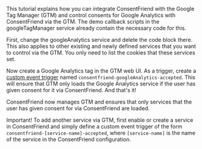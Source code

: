This tutorial explains how you can integrate ConsentFriend with the Google Tag
Manager (GTM) and control consents for Google Analytics with ConsentFriend via
the GTM. The demo callback scripts in the googleTagManager service already
contain the necessary code for this.

First, change the googleAnalytics service and delete the code block there. This
also applies to other existing and newly defined services that you want to
control via the GTM. You only need to list the cookies that these services set.

Now create a Google Analytics tag in the GTM web UI. As a trigger, create a
[custom event trigger](https://support.google.com/tagmanager/answer/7679219)
named `consentfriend-googleAnalytics-accepted`. This will ensure that GTM only
loads the Google Analytics service if the user has given consent for it via
ConsentFriend. And that's it!

ConsentFriend now manages GTM and ensures that only services that the user has
given consent for via ConsentFriend are loaded.

Important! To add another service via GTM, first enable or create a service in
ConsentFriend and simply define a custom event trigger of the form
`consentfriend-[service-name]-accepted`, where `[service-name]` is the name of the
service in the ConsentFriend configuration.